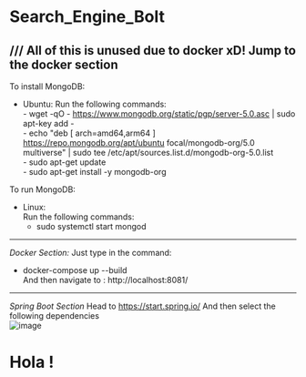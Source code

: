 # Search_Engine_Bolt

/// All of this is unused due to docker xD! Jump to the docker section 
-------------------------------------------------------------------------------------------------------
To install MongoDB: 
  - Ubuntu: 
      Run the following commands: <br>
        - wget -qO - https://www.mongodb.org/static/pgp/server-5.0.asc | sudo apt-key add - <br>
        - echo "deb [ arch=amd64,arm64 ] https://repo.mongodb.org/apt/ubuntu focal/mongodb-org/5.0 multiverse" | sudo tee /etc/apt/sources.list.d/mongodb-org-5.0.list <br>
        - sudo apt-get update <br>
        - sudo apt-get install -y mongodb-org <br>

To run MongoDB: <br>
  - Linux: <br>
    Run the following commands: <br>
      - sudo systemctl start mongod <br>
-----------------------------------------------------------------------------------
*Docker Section:* 
Just type in the command: 
- docker-compose up --build <br> 
And then navigate to : http://localhost:8081/ 
--------------------------------------------------------------------------
*Spring Boot Section*
Head to https://start.spring.io/ 
And then select the following dependencies <br> 
![image](https://user-images.githubusercontent.com/55411484/227909135-7dbb2020-fa4a-4e28-b57f-874e96984c29.png)

# Hola !
